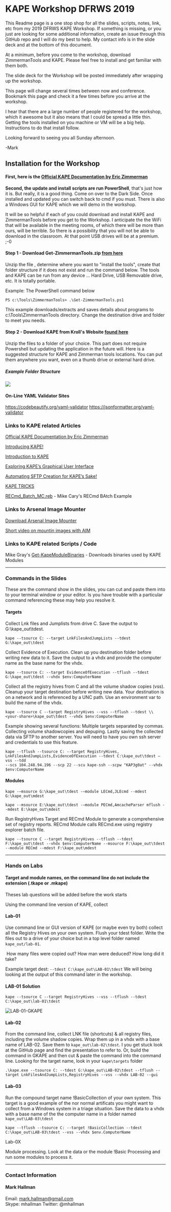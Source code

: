 

# KAPE Workshop DFRWS 2019 

This Readme page is a one stop shop for all the slides, scripts, notes, link, etc from my  2019 DFRWS KAPE Workshop.  If something is missing,  or you just are looking for some additional information,  create an issue through this GitHub repo and I will do my best to help.  My contact info is in the slide deck and at the bottom of this document.

At a minimum, before you come to the workshop, download ZimmermanTools and KAPE.  Please feel free to install and get familiar with them both.

The slide deck for the Workshop will be posted immediately after wrapping up the workshop.  

This page will change several times between now and conference.  Bookmark this page and check it a few times before you arrive at the workshop.

I hear that there are a large number of people registered for the workshop,  which it awesome but it also means that I could be spread a little thin.  Getting the tools installed on you machine or VM will be a big help.  Instructions to do that install follow.

Looking forward to seeing you all Sunday afternoon.

-Mark

## Installation for the Workshop

#### First,  here is the [Official KAPE Documentation by Eric Zimmerman](https://ericzimmerman.github.io/KapeDocs/#!index.md) 

**Second,  the update and install scripts are run PowerShell**,  that's just how it is.  But really, it is a good thing.  Come on over to the Dark Side.  Once installed and updated you can switch back to cmd if you must.  There is also a Windows GUI for KAPE which we will demo in the workshop.  

It will be so helpful if each of you could download and install KAPE and ZimmermanTools before you get to the Workshop.  I anticipate the the WiFi that will be available in the meeting rooms, of which there will be more than ours, will be terrible.  So there is a possibility that you will not be able to download in the classroom.  At that point USB drives will be at a premium.  ;-0

#### Step 1 - Download Get-ZimmermanTools.zip [from here](https://f001.backblazeb2.com/file/EricZimmermanTools/Get-ZimmermanTools.zip)

Unzip the file ,  determine where you want to "install the tools", create that folder structure if it does not exist and run the command below.  The tools and KAPE can be run from any device ... Hard Drive,  USB Removable drive,  etc.  It is totally portable.

Example:  The PowerShell command below

```
PS c:\Tools\ZimmermanTools> .\Get-ZimmermanTools.ps1 
```

This example downloads/extracts and saves details about programs to c:\Tools\ZimmermanTools directory.  Change the destination drive and folder to meet you needs.

#### Step 2 - Download KAPE from Kroll's Website [found here](https://learn.duffandphelps.com/kape?utm_campaign=2019_cyberitbn-KAPE-launch&utm_source=kroll&utm_medium=referral&utm_term=kape-launch-blog-post) 

Unzip the files to a folder of your choice. This part does not require Powershell but updating the application in the future will.   Here is a suggested structure for KAPE and Zimmerman tools locations.  You can put them anywhere you want, even on a thumb drive or external hard drive.

##### Example Folder Structure

![](media/1562561287380.png)

#### On-Line YAML Validator Sites

https://codebeautify.org/yaml-validator
https://jsonformatter.org/yaml-validator



### Links to KAPE related Articles

[Official KAPE Documentation by Eric Zimmerman](https://ericzimmerman.github.io/KapeDocs/#!index.md) 

[Introducing KAPE!](https://binaryforay.blogspot.com/2019/02/introducing-kape.html)

[Introduction to KAPE](https://www.youtube.com/watch?v=pZRrZAJif8Q)

[Exploring KAPE’s Graphical User Interface](https://www.kroll.com/en/insights/publications/cyber/exploring-kapes-graphical-user-interface)

[Automating SFTP Creation for KAPE’s Sake!](https://medium.com/@bromiley/automating-sftp-creation-for-kapes-sake-b0bc68d10522)

[KAPE TRICKS](https://thinkdfir.com/2019/02/23/kape-tricks/)

[RECmd_Batch_MC.reb](https://github.com/EricZimmerman/RECmd/blob/master/BatchExamples/RECmd_Batch_MC.reb) - Mike Cary's RECmd BAtch Example



### Links to Arsenal Image Mounter

[Download Arsenal Image Mounter](media/ArsenalImageMounter.zip)

[Short video on mountin images with AIM](https://twitter.com/arsenalrecon/status/1053297186308583429)



### Links to KAPE related Scripts / Code

Mike Gray's [Get-KapeModuleBinaries](https://github.com/grayfold3d/Get-KapeModuleBinaries#get-kapemodulebinaries) - Downloads binaries used by KAPE Modules



------

### Commands in the Slides

These are the command show in the slides, you can cut and paste them into to your terminal window or your editor.  Is you have trouble with a particular command referencing these may help you resolve it.

#### Targets

Collect Lnk files and Jumplists from drive C.  Save the output to G:\kape_out\tdest.

```
kape --tsource C: --target LnkFilesAndJumpLists --tdest G:\kape_out\tdest
```

Collect Evidence of Execution.  Clean up you destination folder before writing new data to it.   Save the output to a vhdx and provide the computer name as the base name for the vhdx.

```
kape --tsource C: --target EvidenceOfExecution --tflush --tdest G:\kape_out\tdest --vhdx $env:ComputerName
```

Collect all the registry hives from C and all the volume shadow copies (vss).  Cleanup your target destination before writing new data.  Your destination is on a network and is referenced by a UNC path.  Use an environment var to build the name of the vhdx.

```
kape --tsource C --target RegistryHives --vss --tflush --tdest \\<your-share>\kape_out\tdest --vhdx $env:ComputerName
```

Example showing several functions:  Multiple targets separated by commas. Collecting volume shadowcopies and depuping.  Lastly saving the collected data via SFTP to another server.  You will need to have you own ssh server and credentials to use this feature.

```
kape --tflush --tsource C: --target RegistryHives, LnkFilesAndJumpLists,EvidenceOfExecution --tdest C:\kape_out\tdest –vss --tdd
--scs 104.248.94.196 --scp 22 --scu kape-ssh --scpw "KAP3g0at" --vhdx $env:ComputerName 
```



#### Modules

```
kape -–msource G:\kape_out\tdest -–module LECmd,JLEcmd --mdest G:\kape_out\mdest  
```

```
kape --msource E:\kape_out\tdest -–module PECmd,AmcacheParser mflush --mdest E:\kape_out\mdest
```

Run RegistryHives Target and RECmd Module to generate a comprehensive set of registry reports.  RECmd Module calls RECmd.exe using registry explorer batch file.

```
kape --tsource C --target RegistryHives --tflush --tdest F:\kape_out\tdest --vhdx $env:ComputerName --msource F:\kape_out\tdest --module RECmd --mdest F:\kape_out\mdest
```



------

### Hands on Labs

#### Target and module names, on the command line do not include the extension (.tkape or .mkape)

Theses lab questions will be added before the work starts

Using the command line version of KAPE,  collect 

#### Lab-01

Use command line or GUI version of KAPE (or maybe even try both) collect all the Registry Hives on your own system.  Flush your tdest folder. Write the files out to a drive of your choice but in a top level folder named `kape_out/lab-01`.  

​	How many files were copied out?  How man were deduced?  How long did it take?

Example target dest:  `--tdest C:\kape_out\LAB-01\tdest` We will being looking at the output of this command later in the workshop.  

#### LAB-01 Solution

```
kape --tsource C --target RegistryHives --vss --tflush --tdest C:\kape_out\lab-01\tdest
```



![LAB-01-GKAPE](/Users/mark/github/DFRWS-2019-KAPE-Workshop/media/LAB-01-GKAPE.png)



#### Lab-02

From the command line,  collect LNK file (shortcuts) & all registry files, including the volume shadow copies. Wrap them up in a vhdx with a base name of LAB-02. Save them to `kape_out\lab-02\tdest`.  I you get stuck look at the GitHub page and find the presentation to refer to.  Or,  build the command in GKAPE and then cut & paste the command into the command line. Looking for the target name,  look in your `kape\targets` folder

```
.\kape.exe --tsource C: --tdest G:\kape_out\LAB-02\tdest --tflush --target LnkFilesAndJumpLists,RegistryHives --vss --vhdx LAB-02 --gui
```



#### Lab-03 

Run the compound target name !BasicCollection of your own system.  This target is a good example of the nor normal artificats you might want to collect from a Windows system in a triage situation.  Save the data to a vhdx with a base name of the the computer name in a folder named `kape_out\LAB-03\tdest`

```
kape --tflush --tsource C: --target !BasicCollection --tdest C:\kape_out\LAB-03\tdest --vss --vhdx $env.ComputerName
```



Lab-0X

Module processing.  Look at the data or the module !Basic Processing and run some modules to process it.

------

### Contact Information

#### Mark Hallman

Email:   [mark.hallman@gmail.com](mailto:mark.hallman@gmail.com)  
Skype:   mhallman
Twitter:   @mhallman

